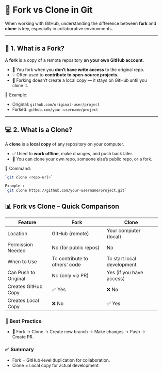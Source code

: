 # 🔀 Fork vs Clone in Git

When working with GitHub, understanding the difference between **fork** and **clone** is key, especially in collaborative environments.

---

## 🔧 1. What is a Fork?

A **fork** is a copy of a remote repository **on your own GitHub account**.

- 🔁 You fork when you **don’t have write access** to the original repo.
- 💡 Often used to **contribute to open-source projects**.
- 🚫 Forking doesn’t create a local copy — it stays on GitHub until you clone it.

📌 Example:
- Original: `github.com/original-user/project`
- Forked: `github.com/your-username/project`

---

## 💻 2. What is a Clone?

A **clone** is a **local copy** of any repository on your computer.

- ✅ Used to **work offline**, make changes, and push back later.
- 🔐 You can clone your own repo, someone else’s public repo, or a fork.

📌 Command:

```bash
`git clone <repo-url>`

Example :
`git clone https://github.com/your-username/project.git`

```

## 📊 Fork vs Clone – Quick Comparison

| Feature              | Fork                          | Clone                      |
| -------------------- | ----------------------------- | -------------------------- |
| Location             | GitHub (remote)               | Your computer (local)      |
| Permission Needed    | No (for public repos)         | No                         |
| When to Use          | To contribute to others' code | To start local development |
| Can Push to Original | No (only via PR)              | Yes (if you have access)   |
| Creates GitHub Copy  | ✅ Yes                         | ❌ No                       |
| Creates Local Copy   | ❌ No                          | ✅ Yes                      |


### 🧠 Best Practice
 - 🔸 Fork → Clone → Create new branch → Make changes → Push → Create PR.


### ✅ Summary
- Fork = GitHub-level duplication for collaboration.
- Clone = Local copy for actual development.


